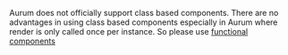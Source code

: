 Aurum does not officially support class based components. There are no advantages in using class based components especially in Aurum where render is only called once per instance. So please use [functional components](#/getting_started/functional)